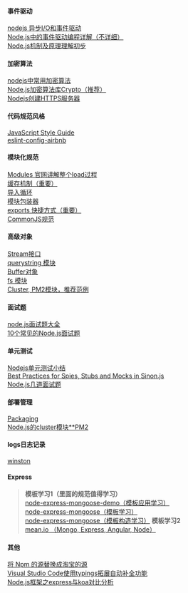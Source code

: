 #### 事件驱动
[nodejs 异步I/O和事件驱动](http://www.open-open.com/lib/view/open1463877785001.html)  
[Node.js中的事件驱动编程详解（不详细）](http://www.jb51.net/article/53812.htm)  
[Node.js机制及原理理解初步](http://blog.csdn.net/leftfist/article/details/41891407)  
#### 加密算法
[nodejs中常用加密算法](http://www.cnblogs.com/laogai/p/4664917.html)  
[Node.js加密算法库Crypto（推荐）](http://ju.outofmemory.cn/entry/118198)  
[Nodejs创建HTTPS服务器](http://blog.fens.me/nodejs-https-server/)  
#### 代码规范风格
[JavaScript Style Guide](https://github.com/airbnb/javascript)  
[eslint-config-airbnb](https://www.npmjs.com/package/eslint-config-airbnb)  
#### 模块化规范
[Modules 官网讲解整个load过程](http://nodejs.cn/api/en/modules.html)  
[缓存机制（重要）](http://nodejs.cn/api/en/modules.html#modules_caching)  
[导入循环](http://nodejs.cn/api/en/modules.html#modules_cycles)  
[模块包装器](http://nodejs.cn/api/modules.html#modules_the_module_wrapper)  
[exports 快捷方式（重要）](http://nodejs.cn/api/modules.html#modules_exports_shortcut)  
[CommonJS规范](http://javascript.ruanyifeng.com/nodejs/module.html)  
#### 高级对象
[Stream接口](http://javascript.ruanyifeng.com/nodejs/stream.html)  
[querystring 模块](http://javascript.ruanyifeng.com/nodejs/querystring.html)  
[Buffer对象](http://javascript.ruanyifeng.com/nodejs/buffer.html)  
[fs 模块](http://javascript.ruanyifeng.com/nodejs/fs.html)  
[Cluster, PM2模块，推荐范例](http://javascript.ruanyifeng.com/nodejs/cluster.html)  
#### 面试题
[node.js面试题大全](http://www.cnblogs.com/meteorcn/p/node_mianshiti_interview_question.html)  
[10个常见的Node.js面试题](http://www.admin10000.com/document/6715.html)  
#### 单元测试
[Nodejs单元测试小结](https://segmentfault.com/a/1190000002921481)  
[Best Practices for Spies, Stubs and Mocks in Sinon.js](https://semaphoreci.com/community/tutorials/best-practices-for-spies-stubs-and-mocks-in-sinon-js)  
[Node.js几道面试题](https://segmentfault.com/a/1190000008037987)  
#### 部署管理
[Packaging](https://www.tutorialspoint.com/nodejs/nodejs_packaging.htm)  
[Node.js的cluster模块**PM2](http://www.cnblogs.com/jaxu/p/5193643.html)  
#### logs日志记录
[winston](https://github.com/winstonjs/winston)  
#### Express
> **模板学习1（里面的规范值得学习）**  
> [node-express-mongoose-demo（模板应用学习）](https://github.com/madhums/node-express-mongoose-demo)  
> [node-express-mongoose（模板学习）](https://github.com/madhums/node-express-mongoose)  
> [node-express-mongoose（模板构造学习）](https://github.com/madhums/node-express-mongoose/wiki)
> **模板学习2**  
> [mean.io （Mongo, Express, Angular, Node）](http://mean.io/)  
#### 其他
[将 Npm 的源替换成淘宝的源](http://www.thinksaas.cn/topics/0/400/400616.html)  
[Visual Studio Code使用typings拓展自动补全功能](http://www.cnblogs.com/sumg/p/5664748.html)  
[Node.js框架之express与koa对比分析](https://yq.aliyun.com/articles/3062)  









